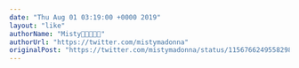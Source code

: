 ```yaml
---
date: "Thu Aug 01 03:19:00 +0000 2019"
layout: "like"
authorName: "Misty🎨📎👩🏼‍💻"
authorUrl: "https://twitter.com/mistymadonna"
originalPost: "https://twitter.com/mistymadonna/status/1156766249558298625"
---
```

